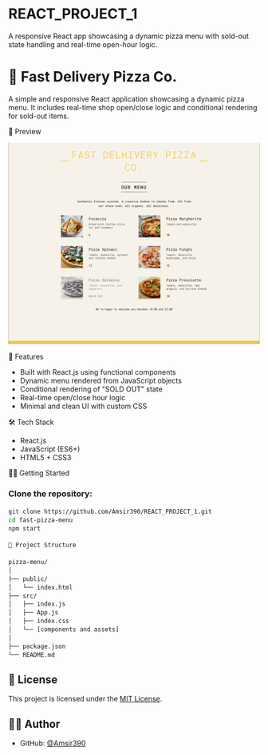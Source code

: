 # REACT_PROJECT_1
A responsive React app showcasing a dynamic pizza menu with sold-out state handling and real-time open-hour logic.

# 🍕 Fast Delivery Pizza Co.

A simple and responsive React application showcasing a dynamic pizza menu. It includes real-time shop open/close logic and conditional rendering for sold-out items.

📸 Preview

![App Screenshot](./screenshot.png)


🚀 Features

- Built with React.js using functional components
- Dynamic menu rendered from JavaScript objects
- Conditional rendering of "SOLD OUT" state
- Real-time open/close hour logic
- Minimal and clean UI with custom CSS

🛠️ Tech Stack

- React.js
- JavaScript (ES6+)
- HTML5 + CSS3

🧑‍💻 Getting Started

### Clone the repository:
```bash
git clone https://github.com/Amsir390/REACT_PROJECT_1.git
cd fast-pizza-menu
npm start

📁 Project Structure

pizza-menu/
│
├── public/
│   └── index.html
├── src/
│   ├── index.js
│   ├── App.js
│   ├── index.css
│   └── [components and assets]
│
├── package.json
└── README.md
```
## 📄 License

This project is licensed under the [MIT License](./LICENSE).

## 👨‍💻 Author

- GitHub: [@Amsir390](https://github.com/Amsir390)



